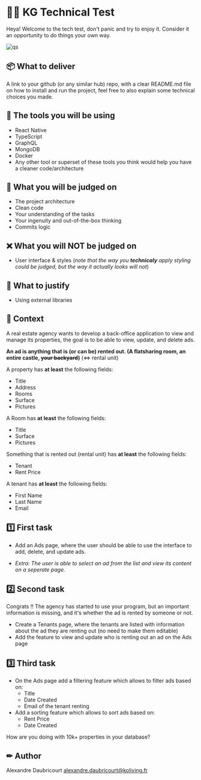 # 👩‍💻 KG Technical Test

Heya! Welcome to the tech test, don't panic and try to enjoy it.
Consider it an opportunity to do things your own way. 

![qs](https://media1.giphy.com/media/8xgqLTTgWqHWU/giphy.gif)

## 📦 What to deliver

A link to your github (or any similar hub) repo, with a clear README.md file on how to install and run the project, feel free to also explain some technical choices you made.

## 🔧 The tools you will be using
- React Native
- TypeScript
- GraphQL
- MongoDB
- Docker
- Any other tool or superset of these tools you think would help you have a cleaner code/architecture

## 🎯 What you will be judged on

- The project architecture
- Clean code
- Your understanding of the tasks
- Your ingenuity and out-of-the-box thinking
- Commits logic

## ❌ What you will **NOT** be judged on

- User interface & styles (*note that the way you **technicaly** apply styling could be judged, but the way it actually looks will not*)

## 🤔 What to justify

- Using external libraries

## 💭 Context

A real estate agency wants to develop a back-office application to view and manage its properties, the goal is to be able to view, update, and delete ads.

**An ad is anything that is (or can be) rented out. (A flatsharing room, an entire castle, <del>your backyard</del>)** (<=> rental unit)

A property has **at least** the following fields:
- Title
- Address
- Rooms
- Surface
- Pictures

A Room has **at least** the following fields:
- Title
- Surface
- Pictures

Something that is rented out (rental unit) has **at least** the following fields:
- Tenant
- Rent Price

A tenant has **at least** the following fields:
- First Name
- Last Name
- Email

## 1️⃣ First task

- Add an Ads page, where the user should be able to use the interface to add, delete, and update ads.

- *Extra: The user is able to select an ad from the list and view its content on a seperate page.*

## 2️⃣ Second task

Congrats !! The agency has started to use your program, but an important information is missing, and it's whether the ad is rented by someone or not.

- Create a Tenants page, where the tenants are listed with information about the ad they are renting out (no need to make them editable)
- Add the feature to view and update who is renting out an ad on the Ads page

## 3️⃣ Third task

- On the Ads page add a filtering feature which allows to filter ads based on:
  - Title
  - Date Created
  - Email of the tenant renting
- Add a sorting feature which allows to sort ads based on:
  - Rent Price
  - Date Created

How are you doing with 10k+ properties in your database?

## ✏ Author

Alexandre Daubricourt <alexandre.daubricourt@koliving.fr>
